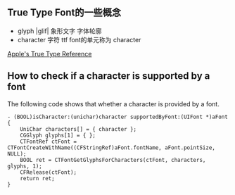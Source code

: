 ## True Type Font的一些概念
* glyph |glif|  象形文字 字体轮廓
* character    字符   ttf font的单元称为 character

[Apple's True Type Reference](https://developer.apple.com/fonts/TrueType-Reference-Manual/)

## How to check if a character is supported by a font
The following code shows that whether a character is provided by a font.

```
- (BOOL)isCharacter:(unichar)character supportedByFont:(UIFont *)aFont
{
    UniChar characters[] = { character };
    CGGlyph glyphs[1] = { };
    CTFontRef ctFont = CTFontCreateWithName((CFStringRef)aFont.fontName, aFont.pointSize, NULL);
    BOOL ret = CTFontGetGlyphsForCharacters(ctFont, characters, glyphs, 1);
    CFRelease(ctFont);
    return ret;
}
```


